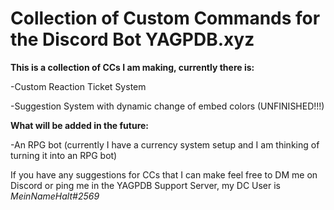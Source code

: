# Collection of Custom Commands for the Discord Bot YAGPDB.xyz

**This is a collection of CCs I am making, currently there is:**

-Custom Reaction Ticket System

-Suggestion System with dynamic change of embed colors (UNFINISHED!!!)

**What will be added in the future:**

-An RPG bot (currently I have a currency system setup and I am thinking of turning it into an RPG bot)


If you have any suggestions for CCs that I can make feel free to DM me on Discord or ping me in the YAGPDB Support Server, my DC User is *MeinNameHalt#2569*
